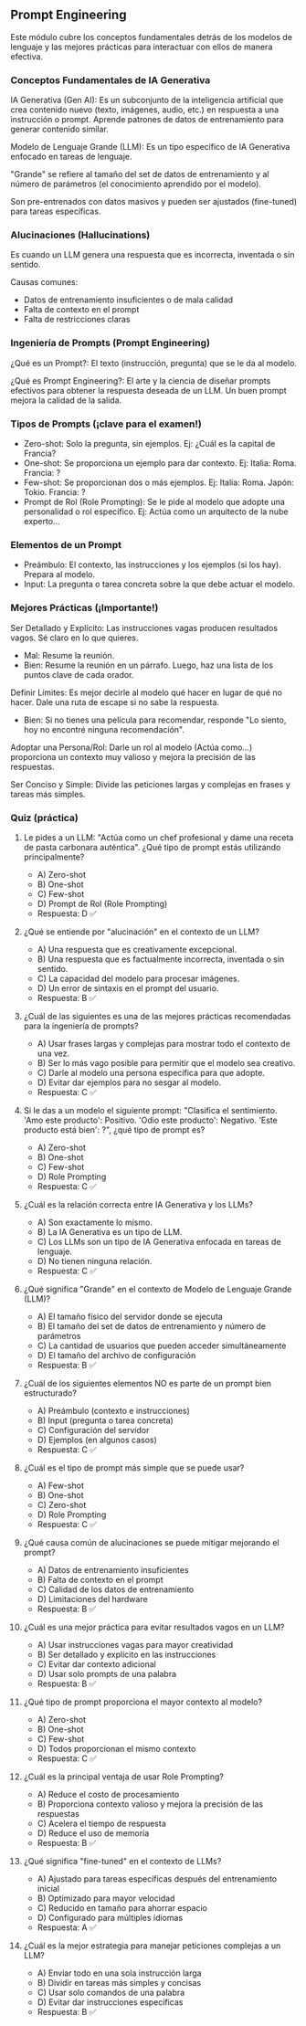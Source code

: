 ## Prompt Engineering
Este módulo cubre los conceptos fundamentales detrás de los modelos de lenguaje y las mejores prácticas para interactuar con ellos de manera efectiva.

### Conceptos Fundamentales de IA Generativa
IA Generativa (Gen AI): Es un subconjunto de la inteligencia artificial que crea contenido nuevo (texto, imágenes, audio, etc.) en respuesta a una instrucción o prompt. Aprende patrones de datos de entrenamiento para generar contenido similar.

Modelo de Lenguaje Grande (LLM): Es un tipo específico de IA Generativa enfocado en tareas de lenguaje.

"Grande" se refiere al tamaño del set de datos de entrenamiento y al número de parámetros (el conocimiento aprendido por el modelo).

Son pre-entrenados con datos masivos y pueden ser ajustados (fine-tuned) para tareas específicas.

### Alucinaciones (Hallucinations)
Es cuando un LLM genera una respuesta que es incorrecta, inventada o sin sentido.

Causas comunes:
- Datos de entrenamiento insuficientes o de mala calidad
- Falta de contexto en el prompt
- Falta de restricciones claras

### Ingeniería de Prompts (Prompt Engineering)
¿Qué es un Prompt?: El texto (instrucción, pregunta) que se le da al modelo.

¿Qué es Prompt Engineering?: El arte y la ciencia de diseñar prompts efectivos para obtener la respuesta deseada de un LLM. Un buen prompt mejora la calidad de la salida.

### Tipos de Prompts (¡clave para el examen!)
- Zero-shot: Solo la pregunta, sin ejemplos. Ej: ¿Cuál es la capital de Francia?
- One-shot: Se proporciona un ejemplo para dar contexto. Ej: Italia: Roma. Francia: ?
- Few-shot: Se proporcionan dos o más ejemplos. Ej: Italia: Roma. Japón: Tokio. Francia: ?
- Prompt de Rol (Role Prompting): Se le pide al modelo que adopte una personalidad o rol específico. Ej: Actúa como un arquitecto de la nube experto...

### Elementos de un Prompt
- Preámbulo: El contexto, las instrucciones y los ejemplos (si los hay). Prepara al modelo.
- Input: La pregunta o tarea concreta sobre la que debe actuar el modelo.

### Mejores Prácticas (¡Importante!)
Ser Detallado y Explícito: Las instrucciones vagas producen resultados vagos. Sé claro en lo que quieres.
- Mal: Resume la reunión.
- Bien: Resume la reunión en un párrafo. Luego, haz una lista de los puntos clave de cada orador.

Definir Límites: Es mejor decirle al modelo qué hacer en lugar de qué no hacer. Dale una ruta de escape si no sabe la respuesta.
- Bien: Si no tienes una película para recomendar, responde "Lo siento, hoy no encontré ninguna recomendación".

Adoptar una Persona/Rol: Darle un rol al modelo (Actúa como...) proporciona un contexto muy valioso y mejora la precisión de las respuestas.

Ser Conciso y Simple: Divide las peticiones largas y complejas en frases y tareas más simples.

### Quiz (práctica)
1) Le pides a un LLM: "Actúa como un chef profesional y dame una receta de pasta carbonara auténtica". ¿Qué tipo de prompt estás utilizando principalmente?
   - A) Zero-shot
   - B) One-shot
   - C) Few-shot
   - D) Prompt de Rol (Role Prompting)
   - Respuesta: D ✅

2) ¿Qué se entiende por "alucinación" en el contexto de un LLM?
   - A) Una respuesta que es creativamente excepcional.
   - B) Una respuesta que es factualmente incorrecta, inventada o sin sentido.
   - C) La capacidad del modelo para procesar imágenes.
   - D) Un error de sintaxis en el prompt del usuario.
   - Respuesta: B ✅

3) ¿Cuál de las siguientes es una de las mejores prácticas recomendadas para la ingeniería de prompts?
   - A) Usar frases largas y complejas para mostrar todo el contexto de una vez.
   - B) Ser lo más vago posible para permitir que el modelo sea creativo.
   - C) Darle al modelo una persona específica para que adopte.
   - D) Evitar dar ejemplos para no sesgar al modelo.
   - Respuesta: C ✅

4) Si le das a un modelo el siguiente prompt: "Clasifica el sentimiento. 'Amo este producto': Positivo. 'Odio este producto': Negativo. 'Este producto está bien': ?", ¿qué tipo de prompt es?
   - A) Zero-shot
   - B) One-shot
   - C) Few-shot
   - D) Role Prompting
   - Respuesta: C ✅

5) ¿Cuál es la relación correcta entre IA Generativa y los LLMs?
   - A) Son exactamente lo mismo.
   - B) La IA Generativa es un tipo de LLM.
   - C) Los LLMs son un tipo de IA Generativa enfocada en tareas de lenguaje.
   - D) No tienen ninguna relación.
   - Respuesta: C ✅

6) ¿Qué significa "Grande" en el contexto de Modelo de Lenguaje Grande (LLM)?
   - A) El tamaño físico del servidor donde se ejecuta
   - B) El tamaño del set de datos de entrenamiento y número de parámetros
   - C) La cantidad de usuarios que pueden acceder simultáneamente
   - D) El tamaño del archivo de configuración
   - Respuesta: B ✅

7) ¿Cuál de los siguientes elementos NO es parte de un prompt bien estructurado?
   - A) Preámbulo (contexto e instrucciones)
   - B) Input (pregunta o tarea concreta)
   - C) Configuración del servidor
   - D) Ejemplos (en algunos casos)
   - Respuesta: C ✅

8) ¿Cuál es el tipo de prompt más simple que se puede usar?
   - A) Few-shot
   - B) One-shot
   - C) Zero-shot
   - D) Role Prompting
   - Respuesta: C ✅

9) ¿Qué causa común de alucinaciones se puede mitigar mejorando el prompt?
   - A) Datos de entrenamiento insuficientes
   - B) Falta de contexto en el prompt
   - C) Calidad de los datos de entrenamiento
   - D) Limitaciones del hardware
   - Respuesta: B ✅

10) ¿Cuál es una mejor práctica para evitar resultados vagos en un LLM?
    - A) Usar instrucciones vagas para mayor creatividad
    - B) Ser detallado y explícito en las instrucciones
    - C) Evitar dar contexto adicional
    - D) Usar solo prompts de una palabra
    - Respuesta: B ✅

11) ¿Qué tipo de prompt proporciona el mayor contexto al modelo?
    - A) Zero-shot
    - B) One-shot
    - C) Few-shot
    - D) Todos proporcionan el mismo contexto
    - Respuesta: C ✅

12) ¿Cuál es la principal ventaja de usar Role Prompting?
    - A) Reduce el costo de procesamiento
    - B) Proporciona contexto valioso y mejora la precisión de las respuestas
    - C) Acelera el tiempo de respuesta
    - D) Reduce el uso de memoria
    - Respuesta: B ✅

13) ¿Qué significa "fine-tuned" en el contexto de LLMs?
    - A) Ajustado para tareas específicas después del entrenamiento inicial
    - B) Optimizado para mayor velocidad
    - C) Reducido en tamaño para ahorrar espacio
    - D) Configurado para múltiples idiomas
    - Respuesta: A ✅

14) ¿Cuál es la mejor estrategia para manejar peticiones complejas a un LLM?
    - A) Enviar todo en una sola instrucción larga
    - B) Dividir en tareas más simples y concisas
    - C) Usar solo comandos de una palabra
    - D) Evitar dar instrucciones específicas
    - Respuesta: B ✅